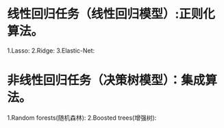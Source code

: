 
# 线性回归任务（线性回归模型）:正则化算法。

  1.Lasso:
  2.Ridge:
  3.Elastic-Net:

# 非线性回归任务（决策树模型）：集成算法。

  1.Random forests(随机森林):
  2.Boosted trees(增强树):


